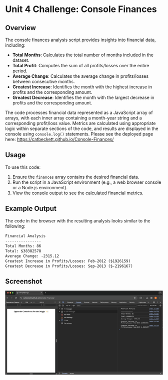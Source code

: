 # Unit 4 Challenge: Console Finances

## Overview

The console finances analysis script provides insights into financial data, including:

- **Total Months**: Calculates the total number of months included in the dataset.
- **Total Profit**: Computes the sum of all profits/losses over the entire period.
- **Average Change**: Calculates the average change in profits/losses between consecutive months.
- **Greatest Increase**: Identifies the month with the highest increase in profits and the corresponding amount.
- **Greatest Decrease**: Identifies the month with the largest decrease in profits and the corresponding amount.

The code processes financial data represented as a JavaScript array of arrays, with each inner array containing a month-year string and a corresponding profit/loss value. Metrics are calculated using appropriate logic within separate sections of the code, and results are displayed in the console using `console.log()` statements.
Please see the deployed page here: https://catbeckett.github.io/Console-Finances/

## Usage

To use this code:

1. Ensure the `finances` array contains the desired financial data.
2. Run the script in a JavaScript environment (e.g., a web browser console or a Node.js environment).
3. View the console output to see the calculated financial metrics.

## Example Output

The code in the browser with the resulting analysis looks similar to the following:

  ```text
  Financial Analysis 
  ----------------
  Total Months: 86
  Total: $38382578
  Average Change: -2315.12
  Greatest Increase in Profits/Losses: Feb-2012 ($1926159)
  Greatest Decrease in Profits/Losses: Sep-2013 ($-2196167)
  ```

  ## Screenshot
![Deloyed-Console-Finance Screenshot](/Assets/Deloyed-Console-Finance%20Screenshot.png)